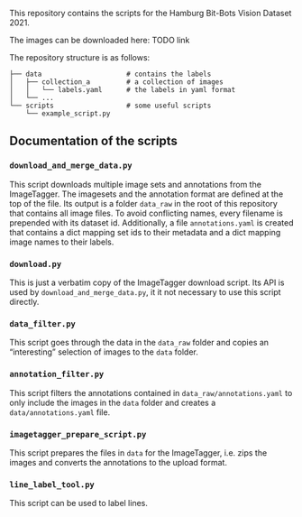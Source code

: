 This repository contains the scripts for the Hamburg Bit-Bots Vision Dataset 2021.

The images can be downloaded here: TODO link

The repository structure is as follows:

```
├── data                     # contains the labels
│   ├── collection_a         # a collection of images
│   │   └── labels.yaml      # the labels in yaml format
│   └── ...
└── scripts                  # some useful scripts
    └── example_script.py
```

## Documentation of the scripts

### `download_and_merge_data.py`

This script downloads multiple image sets and annotations from the ImageTagger.
The imagesets and the annotation format are defined at the top of the file.
Its output is a folder `data_raw` in the root of this repository that contains all image files.
To avoid conflicting names, every filename is prepended with its dataset id.
Additionally, a file `annotations.yaml` is created that contains a dict mapping set ids to their
metadata and a dict mapping image names to their labels.

### `download.py`

This is just a verbatim copy of the ImageTagger download script. Its API is used by
`download_and_merge_data.py`, it it not necessary to use this script directly.

### `data_filter.py`

This script goes through the data in the `data_raw` folder and copies an “interesting” selection of
images to the `data` folder.

### `annotation_filter.py`

This script filters the annotations contained in `data_raw/annotations.yaml` to only include the
images in the `data` folder and creates a `data/annotations.yaml` file.

### `imagetagger_prepare_script.py`

This script prepares the files in `data` for the ImageTagger, i.e. zips the images and converts the
annotations to the upload format.

### `line_label_tool.py`

This script can be used to label lines.
